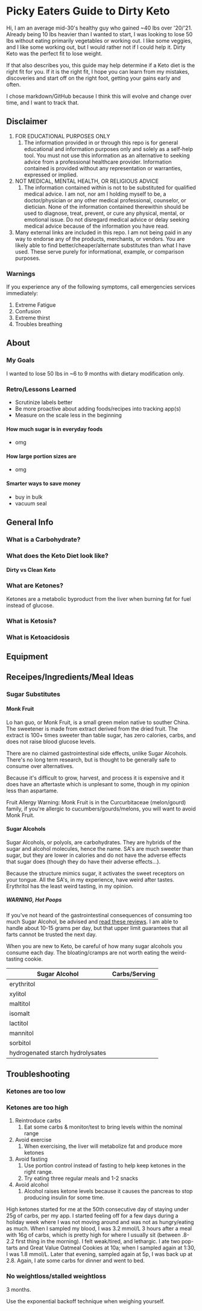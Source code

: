 # Picky Eaters Guide to Dirty Keto

Hi, I am an average mid-30's healthy guy who gained ~40 lbs over '20/'21. Already being 10 lbs heavier than I wanted to start, I was looking to lose 50 lbs without eating primarily vegetables or working out. I like some veggies, and I like some working out, but I would rather not if I could help it. Dirty Keto was the perfect fit to lose weight.

If that also describes you, this guide may help determine if a Keto diet is the right fit for you. If it is the right fit, I hope you can learn from my mistakes, discoveries and start off on the right foot, getting your gains early and often.

I chose markdown/GitHub because I think this will evolve and change over time, and I want to track that. 

## Disclaimer
1. FOR EDUCATIONAL PURPOSES ONLY
	1. The information provided in or through this repo is for general educational and information purposes only and solely as a self-help tool. You must not use this information as an alternative to seeking advice from a professional healthcare provider. Information contained is provided without any representation or warranties, expressed or implied. 
2. NOT MEDICAL, MENTAL HEALTH, OR RELIGIOUS ADVICE
	1. The information contained within is not to be substituted for qualified medical advice. I am not, nor am I holding myself to be, a doctor/physician or any other medical professional, counselor, or dietician. None of the information contained therewithin should be used to diagnose, treat, prevent, or cure any physical, mental, or emotional issue. Do not disregard medical advice or delay seeking medical advice because of the information you have read.
3. Many external links are included in this repo. I am not being paid in any way to endorse any of the products, merchants, or vendors. You are likely able to find better/cheaper/alternate substitutes than what I have used. These serve purely for informational, example, or comparison purposes.

### Warnings

If you experience any of the following symptoms, call emergencies services immediately:
1. Extreme Fatigue
2. Confusion
3. Extreme thirst
4. Troubles breathing


## About

### My Goals
I wanted to lose 50 lbs in ~6 to 9 months with dietary modification only. 

### Retro/Lessons Learned
- Scrutinize labels better
- Be more proactive about adding foods/recipes into tracking app(s)
- Measure on the scale less in the beginning

#### How much sugar is in everyday foods
- omg

#### How large portion sizes are
- omg

#### Smarter ways to save money
- buy in bulk
- vacuum seal


## General Info

### What is a Carbohydrate?

### What does the Keto Diet look like?

#### Dirty vs Clean Keto

### What are Ketones?
Ketones are a metabolic byproduct from the liver when burning fat for fuel instead of glucose. 

### What is Ketosis?

### What is Ketoacidosis






## Equipment

## Receipes/Ingredients/Meal Ideas

### Sugar Substitutes

#### Monk Fruit
Lo han guo, or Monk Fruit, is a small green melon native to souther China. The sweetener is made from extract derived from the dried fruit. The extract is 100+ times sweeter than table sugar, has zero calories, carbs, and does not raise blood glucose levels.

There are no claimed gastrointestinal side effects, unlike Sugar Alcohols. There's no long term research, but is thought to be generally safe to consume over alternatives.

Because it's difficult to grow, harvest, and process it is expensive and it does have an aftertaste which is unplesant to some, though in my opinion less than aspartame.

Fruit Allergy Warning: Monk Fruit is in the Curcurbitaceae (melon/gourd) family, if you're allergic to cucumbers/gourds/melons, you will want to avoid Monk Fruit.

#### Sugar Alcohols
Sugar Alcohols, or polyols, are carbohydrates. They are hybrids of the sugar and alcohol molecules, hence the name. SA's are much sweeter than sugar, but they are lower in calories and do not have the adverse effects that sugar does (though they do have their adverse effects...). 

Because the structure mimics sugar, it activates the sweet receptors on your tongue. All the SA's, in my experience, have weird after tastes. Erythritol has the least weird tasting, in my opinion.

##### WARNING, Hot Poops
If you've not heard of the gastrointestinal consequences of consuming too much Sugar Alcohol, be advised and [read these reviews](https://www.amazon.com/Haribo-Gummi-Candy-Goldbears-Pound/dp/B000EVOSE4/ref=asc_df_B000EVOSE4/). I am able to handle about 10-15 grams per day, but that upper limit guarantees that all farts cannot be trusted the next day. 

When you are new to Keto, be careful of how many sugar alcohols you consume each day. The bloating/cramps are not worth eating the weird-tasting cookie.


| Sugar Alcohol | Carbs/Serving |
|---------------|---------------|
 |  erythritol | 
 |  xylitol
 |  maltitol
 |  isomalt
 |  lactitol
 |  mannitol
 |  sorbitol
 |  hydrogenated starch hydrolysates

## Troubleshooting

### Ketones are too low


### Ketones are too high
1. Reintroduce carbs 
	1. Eat some carbs & monitor/test to bring levels within the nominal range
2. Avoid exercise 
	1. When exercising, the liver will metabolize fat and produce more ketones
3. Avoid fasting
	1. Use portion control instead of fasting to help keep ketones in the right range.
	1. Try eating three regular meals and 1-2 snacks
4. Avoid alcohol
	1. Alcohol raises ketone levels because it causes the pancreas to stop producing insulin for some time.


High ketones started for me at the 50th consecutive day of staying under 25g of carbs, per my app. I started feeling off for a few days during a holiday week where I was not moving around and was not as hungry/eating as much. When I sampled my blood, I was 3.2 mmol/L 3 hours after a meal with 16g of carbs, which is pretty high for where I usually sit (between .8-2.2 first thing in the morning). I felt weak/tired, and lethargic. I ate two pop-tarts and Great Value Oatmeal Cookies at 10a; when I sampled again at 1:30, I was 1.8 mmol/L. Later that evening, sampled again at 5p, I was back up at 2.8. Again, I ate some carbs for dinner and went to bed.



### No weightloss/stalled weightloss
3 months. 

Use the exponential backoff technique when weighing yourself. 